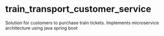 # train_transport_customer_service
Solution for customers to purchase train tickets. Implements microservice architecture using java spring boot
